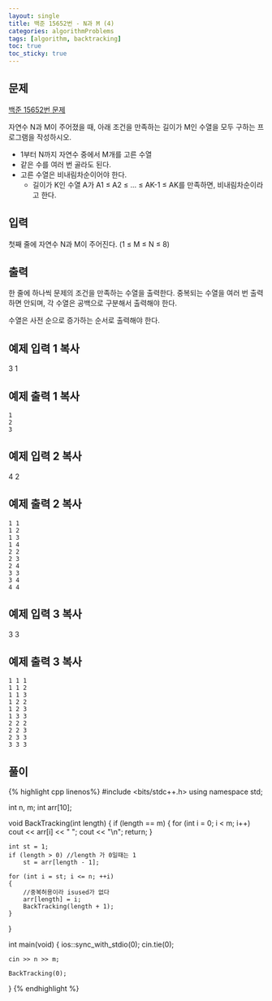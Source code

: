```yaml
---
layout: single
title: 백준 15652번 - N과 M (4)
categories: algorithmProblems
tags: [algorithm, backtracking]
toc: true
toc_sticky: true
---
```


## 문제
[백준 15652번 문제](https://www.acmicpc.net/problem/15652)

자연수 N과 M이 주어졌을 때, 아래 조건을 만족하는 길이가 M인 수열을 모두 구하는 프로그램을 작성하시오.

- 1부터 N까지 자연수 중에서 M개를 고른 수열
- 같은 수를 여러 번 골라도 된다.
- 고른 수열은 비내림차순이어야 한다.
    - 길이가 K인 수열 A가 A1 ≤ A2 ≤ ... ≤ AK-1 ≤ AK를 만족하면, 비내림차순이라고 한다.

## 입력

첫째 줄에 자연수 N과 M이 주어진다. (1 ≤ M ≤ N ≤ 8)

## 출력

한 줄에 하나씩 문제의 조건을 만족하는 수열을 출력한다. 중복되는 수열을 여러 번 출력하면 안되며, 각 수열은 공백으로 구분해서 출력해야 한다.

수열은 사전 순으로 증가하는 순서로 출력해야 한다.

## 예제 입력 1 복사

3 1

## 예제 출력 1 복사
```
1
2
3
```

## 예제 입력 2 복사

4 2

## 예제 출력 2 복사
```
1 1
1 2
1 3
1 4
2 2
2 3
2 4
3 3
3 4
4 4
```

## 예제 입력 3 복사

3 3

## 예제 출력 3 복사
```
1 1 1
1 1 2
1 1 3
1 2 2
1 2 3
1 3 3
2 2 2
2 2 3
2 3 3
3 3 3
```

## 풀이
{% highlight cpp linenos%}
#include <bits/stdc++.h>
using namespace std;

int n, m;
int arr[10];

void BackTracking(int length)
{
    if (length == m)
    {
        for (int i = 0; i < m; i++)
            cout << arr[i] << " ";
        cout << "\n";
        return;
    }

    int st = 1;
    if (length > 0) //length 가 0일때는 1
        st = arr[length - 1];

    for (int i = st; i <= n; ++i)
    {
        //중복허용이라 isused가 없다
        arr[length] = i;
        BackTracking(length + 1);
    }
}

int main(void) 
{
    ios::sync_with_stdio(0);
    cin.tie(0);

    cin >> n >> m;

    BackTracking(0);
}
{% endhighlight %}
